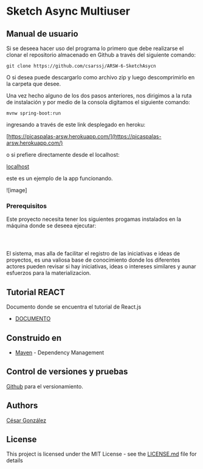 # Sketch Async Multiuser
## Manual de usuario

Si se deseea hacer uso del programa lo primero que debe realizarse el clonar el repositorio almacenado en Github a través del siguiente comando:

```
git clone https://github.com/csarssj/ARSW-6-SketchAsycn

```
O si desea puede descargarlo como archivo zip y luego descomprimirlo en la carpeta que desee.

Una vez hecho alguno de los dos pasos anteriores, nos dirigimos a la ruta de instalación y por medio de la consola digitamos el siguiente comando:

```
mvnw spring-boot:run
```
ingresando a través de este link desplegado en heroku:

[https://picaspalas-arsw.herokuapp.com/](https://picaspalas-arsw.herokuapp.com/)

o si prefiere directamente desde el localhost:

[localhost](http://localhost:8080)

este es un ejemplo de la app funcionando.

![image]

### Prerequisitos

Este proyecto necesita tener los siguientes progamas instalados en la máquina donde se deseea ejecutar:

```

  
```

El sistema, mas alla de facilitar el registro de las iniciativas e ideas de proyectos, es una valiosa base de conocimiento donde los diferentes actores pueden revisar si hay iniciativas, ideas o intereses similares y aunar esfuerzos para la materializacion.

## Tutorial REACT 

Documento donde se encuentra el tutorial de React.js

* [DOCUMENTO](https://github.com/csarssj/ARSW-6-SketchAsync/blob/master/TUTORIAL%20REACT.pdf)

## Construido en

* [Maven](https://maven.apache.org/) - Dependency Management


## Control de versiones y pruebas 

[Github](https://github.com/) para el versionamiento.

## Authors

[César González](https://github.com/csarssj) 

## License

This project is licensed under the MIT License - see the [LICENSE.md](LICENSE.md) file for details